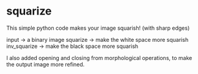 # squarize
This simple python code makes your image squarish! (with sharp edges)

input -> a binary image
squarize -> make the white space more squarish
inv_squarize -> make the black space more squarish

I also added opening and closing from morphological operations, to make the output image
more refined.
